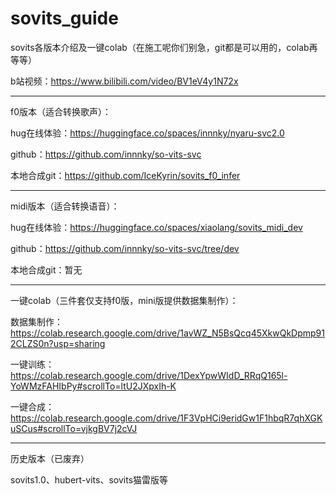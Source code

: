 # sovits_guide
sovits各版本介绍及一键colab（在施工呢你们别急，git都是可以用的，colab再等等）

b站视频：https://www.bilibili.com/video/BV1eV4y1N72x

************************************************************************************************************************

f0版本（适合转换歌声）：

hug在线体验：https://huggingface.co/spaces/innnky/nyaru-svc2.0

github：https://github.com/innnky/so-vits-svc

本地合成git：https://github.com/IceKyrin/sovits_f0_infer

************************************************************************************************************************
midi版本（适合转换语音）：

hug在线体验：https://huggingface.co/spaces/xiaolang/sovits_midi_dev

github：https://github.com/innnky/so-vits-svc/tree/dev

本地合成git：暂无

************************************************************************************************************************

一键colab（三件套仅支持f0版，mini版提供数据集制作）：

数据集制作：https://colab.research.google.com/drive/1avWZ_N5BsQcq45XkwQkDpmp912CLZS0n?usp=sharing

一键训练：https://colab.research.google.com/drive/1DexYpwWIdD_RRqQ165l-YoWMzFAHIbPy#scrollTo=ltU2JXpxIh-K

一键合成：https://colab.research.google.com/drive/1F3VpHCi9eridGw1F1hbqR7qhXGKuSCus#scrollTo=vjkgBV7j2cVJ

************************************************************************************************************************

历史版本（已废弃）

sovits1.0、hubert-vits、sovits猫雷版等
